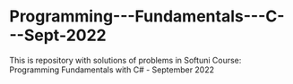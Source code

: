# Programming---Fundamentals---C---Sept-2022
This is repository with solutions of problems in Softuni Course: Programming Fundamentals with C# - September 2022
